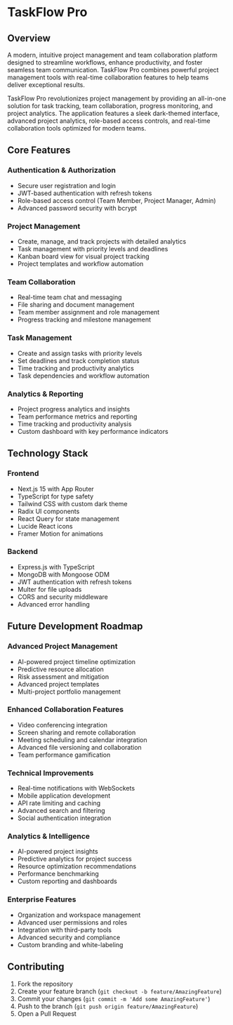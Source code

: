 # TaskFlow Pro

## Overview

A modern, intuitive project management and team collaboration platform designed to streamline workflows, enhance productivity, and foster seamless team communication. TaskFlow Pro combines powerful project management tools with real-time collaboration features to help teams deliver exceptional results.

TaskFlow Pro revolutionizes project management by providing an all-in-one solution for task tracking, team collaboration, progress monitoring, and project analytics. The application features a sleek dark-themed interface, advanced project analytics, role-based access controls, and real-time collaboration tools optimized for modern teams.

## Core Features

### Authentication & Authorization
- Secure user registration and login
- JWT-based authentication with refresh tokens
- Role-based access control (Team Member, Project Manager, Admin)
- Advanced password security with bcrypt

### Project Management
- Create, manage, and track projects with detailed analytics
- Task management with priority levels and deadlines
- Kanban board view for visual project tracking
- Project templates and workflow automation

### Team Collaboration
- Real-time team chat and messaging
- File sharing and document management
- Team member assignment and role management
- Progress tracking and milestone management

### Task Management
- Create and assign tasks with priority levels
- Set deadlines and track completion status
- Time tracking and productivity analytics
- Task dependencies and workflow automation

### Analytics & Reporting
- Project progress analytics and insights
- Team performance metrics and reporting
- Time tracking and productivity analysis
- Custom dashboard with key performance indicators

## Technology Stack

### Frontend
- Next.js 15 with App Router
- TypeScript for type safety
- Tailwind CSS with custom dark theme
- Radix UI components
- React Query for state management
- Lucide React icons
- Framer Motion for animations

### Backend
- Express.js with TypeScript
- MongoDB with Mongoose ODM
- JWT authentication with refresh tokens
- Multer for file uploads
- CORS and security middleware
- Advanced error handling

## Future Development Roadmap

### Advanced Project Management
- AI-powered project timeline optimization
- Predictive resource allocation
- Risk assessment and mitigation
- Advanced project templates
- Multi-project portfolio management

### Enhanced Collaboration Features
- Video conferencing integration
- Screen sharing and remote collaboration
- Meeting scheduling and calendar integration
- Advanced file versioning and collaboration
- Team performance gamification

### Technical Improvements
- Real-time notifications with WebSockets
- Mobile application development
- API rate limiting and caching
- Advanced search and filtering
- Social authentication integration

### Analytics & Intelligence
- AI-powered project insights
- Predictive analytics for project success
- Resource optimization recommendations
- Performance benchmarking
- Custom reporting and dashboards

### Enterprise Features
- Organization and workspace management
- Advanced user permissions and roles
- Integration with third-party tools
- Advanced security and compliance
- Custom branding and white-labeling

## Contributing

1. Fork the repository
2. Create your feature branch (`git checkout -b feature/AmazingFeature`)
3. Commit your changes (`git commit -m 'Add some AmazingFeature'`)
4. Push to the branch (`git push origin feature/AmazingFeature`)
5. Open a Pull Request
